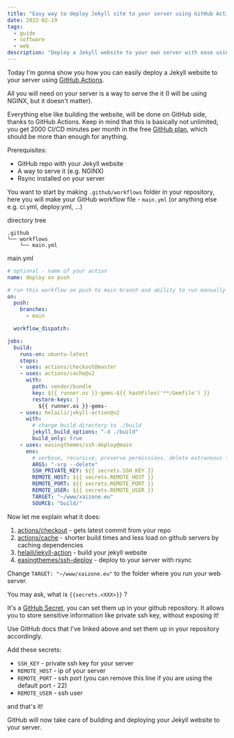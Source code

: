 ```yaml
---
title: "Easy way to deploy Jekyll site to your server using GitHub Actions"
date: 2022-02-19
tags:
  - guide
  - software
  - web
description: "Deploy a Jekyll website to your own server with ease using GitHub Actions."
---
```

Today I'm gonna show you how you can easily deploy a Jekyll website to your server using [GitHub Actions](https://docs.github.com/en/actions).

All you will need on your server is a way to serve the it (I will be using NGINX, but it doesn't matter).

Everything else like building the website, will be done on GitHub side, thanks to GitHub Actions. Keep in mind that this is basically not unlimited, you get 2000 CI/CD minutes per month in the free [GitHub plan](https://github.com/pricing), which should be more than enough for anything.

Prerequisites:
- GitHub repo with your Jekyll website
- A way to serve it (e.g. NGINX)
- Rsync installed on your server

You want to start by making `.github/workflows` folder in your repository, here you will make your GitHub workflow file - `main.yml` (or anything else e.g. ci.yml, deploy.yml, ...)

directory tree
```plain
.github
└── workflows
    └── main.yml
```

main.yml
```yml
# optional - name of your action
name: deploy on push

# run this workflow on push to main branch and ability to run manually
on:
  push:
    branches:
      - main

  workflow_dispatch:

jobs:
  build:
    runs-on: ubuntu-latest
    steps:
    - uses: actions/checkout@master
    - uses: actions/cache@v2
      with:
        path: vendor/bundle
        key: ${{ runner.os }}-gems-${{ hashFiles('**/Gemfile') }}
        restore-keys: |
          ${{ runner.os }}-gems-
    - uses: helaili/jekyll-action@v2
      with:
        # change build directory to ./build
        jekyll_build_options: "-d ./build" 
        build_only: true
    - uses: easingthemes/ssh-deploy@main
      env:
        # verbose, recursive, preserve permissions, delete extraneous files from destination
        ARGS: "-vrp --delete" 
        SSH_PRIVATE_KEY: ${{ secrets.SSH_KEY }}
        REMOTE_HOST: ${{ secrets.REMOTE_HOST }}
        REMOTE_PORT: ${{ secrets.REMOTE_PORT }}
        REMOTE_USER: ${{ secrets.REMOTE_USER }}
        TARGET: "~/www/xaizone.eu"
        SOURCE: "build/"
```

Now let me explain what it does:

1. [actions/checkout](https://github.com/actions/checkout) - gets latest commit from your repo
2. [actions/cache](https://github.com/actions/cache) - shorter build times and less load on github servers by caching dependencies
3. [helaili/jekyll-action](https://github.com/helaili/jekyll-action) - build your jekyll website
4. [easingthemes/ssh-deploy](https://github.com/easingthemes/ssh-deploy) - deploy to your server with rsync

Change `TARGET: "~/www/xaizone.eu"` to the folder where you run your web server.

You may ask, what is `{{secrets.<XXX>}}` ?

It's a [GitHub Secret](https://docs.github.com/en/actions/security-guides/encrypted-secrets), you can set them up in your github repository. It allows you to store sensitive information like private ssh key, without exposing it!

Use GitHub docs that I've linked above and set them up in your repository accordingly.

Add these secrets:
- `SSH_KEY` - private ssh key for your server
- `REMOTE_HOST` - ip of your server
- `REMOTE_PORT` - ssh port (you can remove this line if you are using the default port - 22)
- `REMOTE_USER` - ssh user

and that's it! 

GitHub will now take care of building and deploying your Jekyll website to your server.